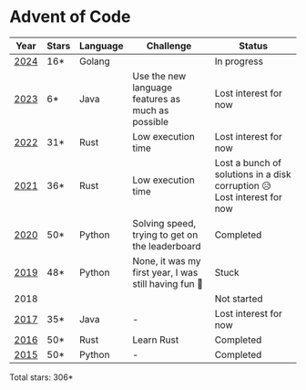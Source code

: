 # Advent of Code

| Year          | Stars      | Language       | Challenge                                             | Status                |
| ------------- | -----      | --------       | ----------------------------------------------------- | --------------------- |
| [2024](/2024) | 16*        | Golang         |                                                       | In progress           |
| [2023](/2023) | 6*         | Java           | Use the new language features as much as possible     | Lost interest for now |
| [2022](/2022) | 31*        | Rust           | Low execution time                                    | Lost interest for now |
| [2021](/2021) | 36*        | Rust           | Low execution time                                    | Lost a bunch of solutions in a disk corruption 😥 Lost interest for now |
| [2020](/2020) | 50*        | Python         | Solving speed, trying to get on the leaderboard       | Completed             |
| [2019](/2019) | 48*        | Python         | None, it was my first year, I was still having fun 🥹 | Stuck                 |
|  2018         |            |                |                                                       | Not started           |
| [2017](/2017) | 35*        | Java           | -                                                     | Lost interest for now |
| [2016](/2016) | 50*        | Rust           | Learn Rust                                            | Completed             |
| [2015](/2015) | 50*        | Python         | -                                                     | Completed             |
              
Total stars: 306*
